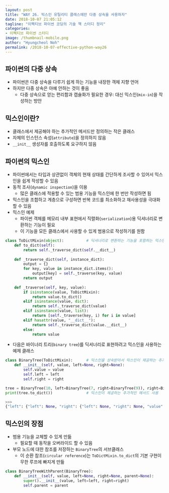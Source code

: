 ```yaml
---
layout: post
title: "WAY 26. 믹스인 유틸리티 클래스에만 다중 상속을 사용하자"
date: 2018-10-07 21:05:12
tagline: "이펙티브 파이썬 코딩의 기술 책 스터디 정리"
categories:
- 이펙티브 파이썬 스터디
image: /thumbnail-mobile.png
author: "Hyungcheol Noh"
permalink: /2018-10-07-effective-python-way26
---
```


## 파이썬의 다중 상속
- 파이썬은 다중 상속을 다루기 쉽게 하는 기능을 내장한 객체 지향 언어
- 하지만 다중 상속은 아예 안하는 것이 좋음
  - 다중 상속으로 얻는 편리함과 캡슐화가 필요한 경우: 대신 믹스인(`mix-in`)을 작성하는 방안

## 믹스인이란?
- 클래스에서 제공해야 하는 추가적인 메서드만 정의하는 작은 클래스
- 자체의 인스턴스 속성(`attribute`)을 정의하지 않음
- `__init__` 생성자를 호출하도록 요구하지 않음

## 파이썬의 믹스인
- 파이썬에서는 타입과 상관없이 객체의 현재 상태를 간단하게 조사할 수 있어서 믹스인을 쉽게 작성할 수 있음
- 동적 조사(`dynamic inspection`)을 이용
  - 많은 클래스에 적용할 수 있는 범용 기능을 믹스인에 한 번만 작성하면 됨
- 믹스인을 조합하고 계층으로 구성하면 반복 코드를 최소화하고 재사용성을 극대화할 수 있음
- 믹스인 예제
  - 파이썬 객체를 메모리 내부 표현에서 직렬화(`serialization`)용 딕셔너리로 변환하는 기능이 필요
  - 이 기능을 모든 클래스에서 사용할 수 있게 범용으로 작성하기를 원함

```python
class ToDictMixin(object):          # 딕셔너리로 변환하는 기능을 포함하는 믹스인
    def to_dict(self):
        return self._traverse_dict(self.__dict__)
    
    def _traverse_dict(self, instance_dict):
        output = {}
        for key, value in instance_dict.items():
            output[key] = self._traverse(key, value)
        return output
    
    def _traverse(self, key, value):
        if isinstance(value, ToDictMixin):
            return value.to_dict()
        elif isinstance(value, dict):
            return self._traverse_dict(value)
        elif isinstance(value, list):
            return [self._traverse(key, i) for i in value]
        elif hasattr(value, "__dict__"):
            return self._traverse_dict(value.__dict__)
        else:
            return value
```

- 다음은 바이너리 트리(`binary tree`)를 딕셔너리로 표현하려고 믹스인을 사용하는 예제 클래스

```python
class BinaryTree(ToDictMixin):      # 믹스인을 상속받아서 믹스인이 제공하는 추가적인 메서드를 사용할 수 있음
    def __init__(self, value, left=None, right=None):
        self.value = value
        self.left = left
        self.right = right

tree = BinaryTree(10, left=BinaryTree(7, right=BinaryTree(9)), right=BinaryTree(13, left=BinaryTree(11)))
print(tree.to_dict())               # 믹스인이 제공하는 추가적인 메서드 사용

>>>
{"left": {"left": None, "right": {"left": None, "right": None, "value": 9}, "value": 7}, "right": {"left": {"left": None, "right": None, "value": 11}, "right": None, "value": 13}, "value": 10}
```

## 믹스인의 장점
- 범용 기능을 교체할 수 있게 만듦
  - 필요할 때 동작을 오버라이드 할 수 있음
- 부모 노드에 대한 참조를 저장하는 `BinaryTree`의 서브클래스
  - 이 순환 참조(`circular reference`)는 `ToDictMixin.to_dict`의 기본 구현이 무한 루프에 빠지게 만듦
  
```python
class BinaryTreeWithParent(BinaryTree):
    def __init__(self, value, left=None, right=None, parent=None):
        super().__init__(value, left=left, right=right)
        self.parent = parent
```
